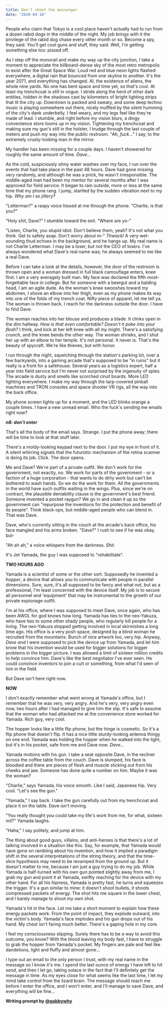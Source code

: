 ```yaml
---
title: Don't shoot the messenger
date: "2020-04-10"
---
```

People who claim that Tokyo is a cool place haven't actually had to run from a dozen rabid dogs in the middle of the night. My job brings with it the privilege of the rabid dog chase every other month or so. Become a spy, they said. You'll get cool guns and stuff, they said. Well, I'm getting something else too: pissed off.

As I step off the monorail and make my way up the city junction, I take a moment to appreciate the billboard-dense sky of the most retro metropolis to exist after the Great Space War. Loud red and blue neon lights flashed everywhere, a digital rain that bounced from one skyline to another. It's the year 2071, and everything has changed. AI, the existence of aliens, the whole nine yards. No one has bent space and time yet, so that's cool. At least my trenchcoat is still in vogue. I stride along the herd of other dark entities, hidden in the shadows cast by kilometers of bright lighting strips that lit the city up. Downtown is packed and sweaty, and some deep techno music is playing somewhere out there, nicely muffled by the silent humming of the city's dank underbelly. I feel weary, and my legs feel like they're made of lead. I stumble, and right before my vision blurs, a dingy convenience store looms up in my vision. Tightening my trenchcoat and making sure my gun's still in the holster, I trudge through the last couple of meters and push my way into the public restroom. "Ah, <i>fuck</i>..." I say, to the extremely crusty-looking man in the mirror.

My handler has been missing for a couple days. I haven't showered for roughly the same amount of time. <i>Dave...</i>

As the cold, suspiciously slimy water washes over my face, I run over the events that had take place in the past 48 hours. Dave had gone missing very randomly, and although he was a prick, he wasn't irresponsible. The middle-aged man had been my mentor for several months after I was approved for field service. It began to rain outside, more or less at the same time that my phone rang. I jump, startled by the sudden vibration next to my hip. <i>Why am I so jittery?</i>

"Letterman?" a raspy voice hissed at me through the phone. "Charlie, is that you?"

"Holy shit, Dave?" I stumble toward the exit. "Where are yo-"

"Listen, Charlie, you stupid idiot. Don't believe them, yeah? It's not what you think. Get to safety asap. Don't worry about m-" <i>Thwack!</i> A very wet-sounding thud echoes in the background, and he hangs up. My real name is not Charlie Letterman. I may be a loser, but not the CEO of losers. I've always wondered what Dave's real name was; he always seemed to me like a real Dave. 

Before I can take a look at the details, however, the door of the restroom is thrown open and a woman dressed in full black camouflage enters, knee first. I am a very averagely built man. My face was declared the fifth most-forgettable face in college. But for someone with a beergut and a balding head, I am an agile dude. As the woman's knee swooshes toward my abdomen, I shove an elbow into her thigh, even as my phone makes its way into one of the folds of my trench coat. Nifty piece of apparel, let me tell ya. The woman is thrown back. I reach for the darkness outside the door. I have to find Dave.

The woman reaches into her blouse and produces a blade. It clinks open in the dim hallway. <i>How is that even comfortable? Doesn't it poke into your flesh?</i> I think, and kick at her left knee with all my might. There's a satisfying <i>crunch</i>, and the knee bends the other way. The woman shrieks, and I shut her up with an elbow to her temple. It's not personal. It never is. That's the beauty of spycraft. We're like thieves, but with honor.

I run through the night, squelching through the station's parking lot, over a few backyards, into a gaming arcade that's supposed to be "in ruins" but it really is a front for a safehouse. Several years as a logistics expert, half a year into field service but I'm never not surprised by the ingenuity of spies. The arcade is dusty and smells like scorched ciruit boards. More LED lighting everywhere. I make my way through the tarp-covered pinball machines and TRON consoles and space shooter VR rigs, all the way into the back office.

My phone screen lights up for a moment, and the LED blinks orange a couple times. I have a new unread email. Who the fuck's sending me emails right now?

<b><i>n8: don't enter</i></b>

That's all the body of the email says. Strange. I put the phone away; there will be time to look at that stuff later.

There's a moldy-looking keypad next to the door. I put my eye in front of it. A silent whirring signals that the futuristic mechanism of the retina scanner is doing its job. <i>Click.</i> The door opens.

Me and Dave? We're part of a private outfit. We don't work for the government, not exactly, no. We work for parts of the government - or a faction of a huge corporation - that wants to do dirty work but can't be bothered to wash hands. So we do the work for them. All the governments in the world have such outfits waiting in the wings. Plus, since we're on contract, the plausible deniability clause is the government's best friend. Someone invented a pocket raygun? We go in and clean it up so the government can "repurpose the inventions for the protection and benefit of its people". Think black-ops, but middle-aged people who can blend in. That was Dave.

Dave, who's currently sitting in the couch at the arcade's back office, his face mangled and his arms broken. "Dave?" I rush to see if he was okay, but-

"Ah ah ah," a voice whispers from the darkness. <i>Shit.</i>

It's Jet Yamada, the guy I was supposed to "rehabilitate".

<b>TWO HOURS AGO</b>

Yamada is a scientist of some or the other sort. Supposedly he invented a <i>hopper</i>, a device that allows you to communicate with people in parallel dimensions. Sure, sure, it's all supposed to be fancy and what not, but as a professional, I'm least concerned with the device itself. My job is to secure all personnel and 'equipment' that may be instrumental to the growth of our private espionage outfit.

I'm at his office, where I was supposed to meet Dave, once again, who has been AWOL for god knows how long. Yamada has ties to the neo-Yakuza, who have ties to some other shady people, who regularly kill people for a living. The neo-Yakuza stopped getting involved in local skirmishes a long time ago. His office is a very posh space, designed by a blind woman he recruited from the mountains. Bunch of nice artwork too, very hip. Anyway, <i>Dave and I</i> were supposed to pick the device up from Yamada, and let him know that his invention would be used for bigger solutions for bigger problems in the bigger picture. I was allowed a limit of sixteen million credits to help convince him. Dave's like the best negotiator I've ever seen. He could convince inventors to join a cult or something, from what I'd seen of him in the field.

But Dave isn't here right now.

<b>NOW</b>

I don't exactly remember what went wrong at Yamada's office, but I remember that he was very, very angry. And he's very, very angry even now, two hours after I had managed to give him the slip. It's safe to assume that the woman who had attacked me at the convenience store worked for Yamada. Rich guy, very cool.

The hopper looks like a little flip phone, but the hinge is cosmetic. So it's a flip phone that doesn't flip. It has a nice little sturdy-looking antenna thingy on one end. Yamada was holding the hopper when he walked into the light, but it's in his pocket, safe from me and Dave now. <i>Dave...</i>

Yamada motions with his gun. I take a seat opposite Dave, in the recliner across the coffee table from the couch. Dave is slumped, his face is bloodied and there are pieces of flesh and muscle sticking out from his cheeks and jaw. Someone has done quite a number on him. Maybe it was the woman?

"Charlie," says Yamada, his voice smooth. Like I said, Japanese hip. Very cool. "Let's see the gun."

"Yamada," I say back. I take the gun carefully out from my trenchcoat and place it on the table. Dave isn't moving.

"You really thought you could take my life's work from me, for what, sixteen mil?" Yamada laughs.

"Haha," I say politely, and jump at him.

The thing about good guys, villains, and anti-heroes is that there's a lot of talking involved in a situation like this. Say, for example, that Yamada would have gone on rambling about his invention, and how it implied a paradigm shift in the several interpretations of the string theory, and that the time-slice hypothesis may need to be revamped from the ground up. But it doesn't matter to me, because I am just a guy trying to do my job. While Yamada is half-turned with his own gun pointed slightly away from me, I grab my gun and point it at Yamada, swiftly reaching for the device with my other hand. For all his hipness, Yamada is pretty fast, he turns and squeezes the trigger. It's a gun similar to mine: it doesn't shoot bullets, it shoots compressed packets of energy. The shot hits me square in the lower chest, and I barely manage to shoot my own shot.

Yamada's hit in the face. Let me take a short moment to explain how these energy packets work. From the point of impact, they explode outward, into the victim's body. Yamada's face implodes and his gun drops out of his hand. My chest isn't faring much better. There's a gaping hole in my core.

I feel my consciousness slipping. Surely there has to be a way to avoid this outcome, you know? With the blood leaving my body fast, I have to struggle to grab the hopper from Yamada's pocket. My fingers are pale and feel like dandelions, light and fluffy and almost gone...

I type out an email to the only person I trust, with my real name in the message so I know it's me. I spend the last ounce of energy I have left to hit <i>send</i>, and then I let go, taking solace in the fact that I'll definitely get the message in time. As my eyes close for what seems like the last time, I let my mind take control from the lizard brain. The message should reach me before I enter the office, and I won't enter, and I'll manage to save Dave, and everything will be fine...


<b>Writing prompt by <a href="https://twitter.com/gabbywhy" target=_blank>@gabbywhy</a></b>










